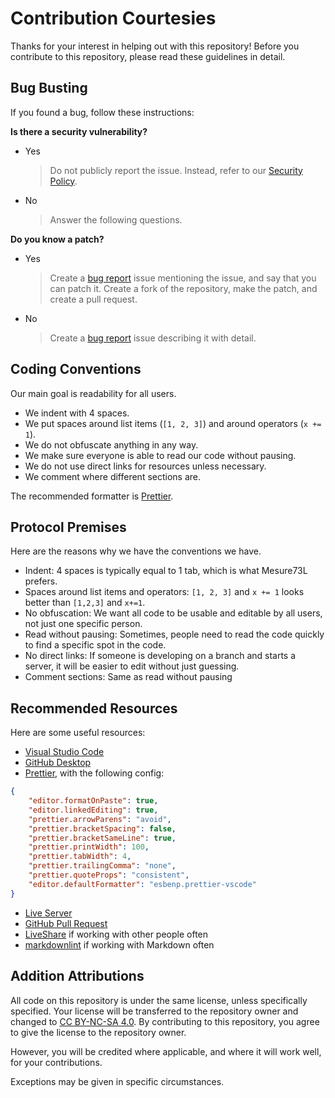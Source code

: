 # Contribution Courtesies

Thanks for your interest in helping out with this repository! Before you contribute to this repository, please read these guidelines in detail.

## Bug Busting

If you found a bug, follow these instructions:

**Is there a security vulnerability?**

- Yes
  > Do not publicly report the issue. Instead, refer to our [Security Policy](https://github.com/Mesure73L/mesure.x10.mx/blob/main/.github/SECURITY.md).
- No
  > Answer the following questions.

**Do you know a patch?**

- Yes
  > Create a [bug report](https://github.com/Mesure73L/mesure.x10.mx/issues/new?assignees=&labels=bug&projects=&template=1-bug-report.yml) issue mentioning the issue, and say that you can patch it. Create a fork of the repository, make the patch, and create a pull request.
- No
  > Create a [bug report](https://github.com/Mesure73L/mesure.x10.mx/issues/new?assignees=&labels=bug&projects=&template=1-bug-report.yml) issue describing it with detail.

## Coding Conventions

Our main goal is readability for all users.

- We indent with 4 spaces.
- We put spaces around list items (`[1, 2, 3]`) and around operators (`x += 1`).
- We do not obfuscate anything in any way.
- We make sure everyone is able to read our code without pausing.
- We do not use direct links for resources unless necessary.
- We comment where different sections are.

The recommended formatter is [Prettier](https://prettier.io/).

## Protocol Premises

Here are the reasons why we have the conventions we have.

- Indent: 4 spaces is typically equal to 1 tab, which is what Mesure73L prefers.
- Spaces around list items and operators: `[1, 2, 3]` and `x += 1` looks better than `[1,2,3]` and `x+=1`.
- No obfuscation: We want all code to be usable and editable by all users, not just one specific person.
- Read without pausing: Sometimes, people need to read the code quickly to find a specific spot in the code.
- No direct links: If someone is developing on a branch and starts a server, it will be easier to edit without just guessing.
- Comment sections: Same as read without pausing

## Recommended Resources

Here are some useful resources:

- [Visual Studio Code](https://visualstudio.microsoft.com/downloads/)
- [GitHub Desktop](https://desktop.github.com/)
- [Prettier](https://marketplace.visualstudio.com/items?itemName=esbenp.prettier-vscode), with the following config:

```json
{
    "editor.formatOnPaste": true,
    "editor.linkedEditing": true,
    "prettier.arrowParens": "avoid",
    "prettier.bracketSpacing": false,
    "prettier.bracketSameLine": true,
    "prettier.printWidth": 100,
    "prettier.tabWidth": 4,
    "prettier.trailingComma": "none",
    "prettier.quoteProps": "consistent",
    "editor.defaultFormatter": "esbenp.prettier-vscode"
}
```

- [Live Server](https://marketplace.visualstudio.com/items?itemName=ritwickdey.LiveServer)
- [GitHub Pull Request](https://marketplace.visualstudio.com/items?itemName=GitHub.vscode-pull-request-github)
- [LiveShare](https://marketplace.visualstudio.com/items?itemName=MS-vsliveshare.vsliveshare) if working with other people often
- [markdownlint](https://marketplace.visualstudio.com/items?itemName=DavidAnson.vscode-markdownlint) if working with Markdown often

## Addition Attributions

All code on this repository is under the same license, unless specifically specified. Your license will be transferred to the repository owner and changed to [CC BY-NC-SA 4.0](https://creativecommons.org/licenses/by-nc-sa/4.0/deed.en). By contributing to this repository, you agree to give the license to the repository owner.

However, you will be credited where applicable, and where it will work well, for your contributions.

Exceptions may be given in specific circumstances.
